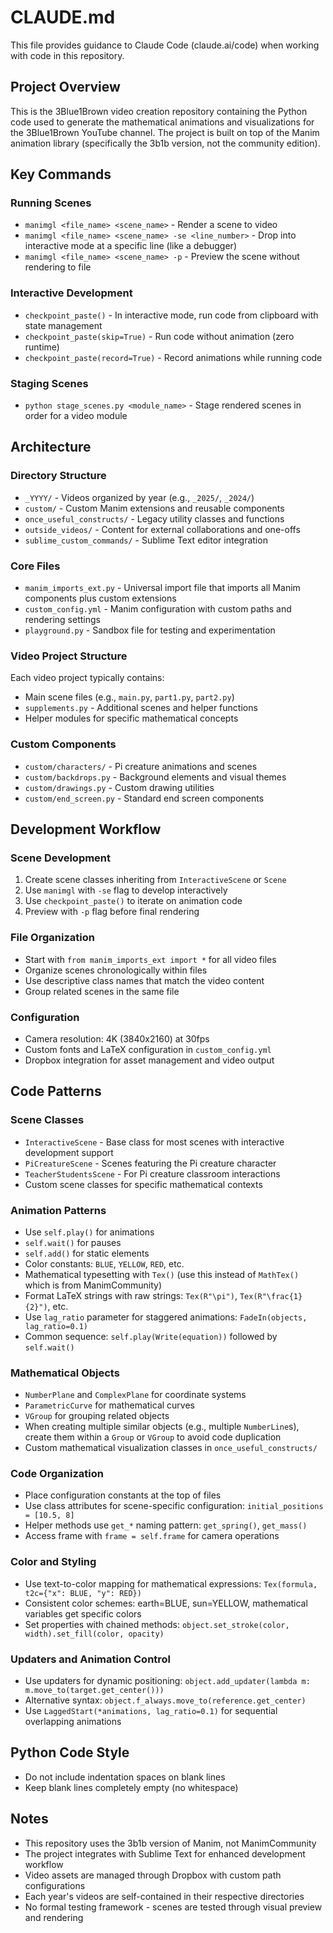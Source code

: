# CLAUDE.md

This file provides guidance to Claude Code (claude.ai/code) when working with code in this repository.

## Project Overview

This is the 3Blue1Brown video creation repository containing the Python code used to generate the mathematical animations and visualizations for the 3Blue1Brown YouTube channel. The project is built on top of the Manim animation library (specifically the 3b1b version, not the community edition).

## Key Commands

### Running Scenes
- `manimgl <file_name> <scene_name>` - Render a scene to video
- `manimgl <file_name> <scene_name> -se <line_number>` - Drop into interactive mode at a specific line (like a debugger)
- `manimgl <file_name> <scene_name> -p` - Preview the scene without rendering to file

### Interactive Development
- `checkpoint_paste()` - In interactive mode, run code from clipboard with state management
- `checkpoint_paste(skip=True)` - Run code without animation (zero runtime)
- `checkpoint_paste(record=True)` - Record animations while running code

### Staging Scenes
- `python stage_scenes.py <module_name>` - Stage rendered scenes in order for a video module

## Architecture

### Directory Structure
- `_YYYY/` - Videos organized by year (e.g., `_2025/`, `_2024/`)
- `custom/` - Custom Manim extensions and reusable components
- `once_useful_constructs/` - Legacy utility classes and functions
- `outside_videos/` - Content for external collaborations and one-offs
- `sublime_custom_commands/` - Sublime Text editor integration

### Core Files
- `manim_imports_ext.py` - Universal import file that imports all Manim components plus custom extensions
- `custom_config.yml` - Manim configuration with custom paths and rendering settings
- `playground.py` - Sandbox file for testing and experimentation

### Video Project Structure
Each video project typically contains:
- Main scene files (e.g., `main.py`, `part1.py`, `part2.py`)
- `supplements.py` - Additional scenes and helper functions
- Helper modules for specific mathematical concepts

### Custom Components
- `custom/characters/` - Pi creature animations and scenes
- `custom/backdrops.py` - Background elements and visual themes
- `custom/drawings.py` - Custom drawing utilities
- `custom/end_screen.py` - Standard end screen components

## Development Workflow

### Scene Development
1. Create scene classes inheriting from `InteractiveScene` or `Scene`
2. Use `manimgl` with `-se` flag to develop interactively
3. Use `checkpoint_paste()` to iterate on animation code
4. Preview with `-p` flag before final rendering

### File Organization
- Start with `from manim_imports_ext import *` for all video files
- Organize scenes chronologically within files
- Use descriptive class names that match the video content
- Group related scenes in the same file

### Configuration
- Camera resolution: 4K (3840x2160) at 30fps
- Custom fonts and LaTeX configuration in `custom_config.yml`
- Dropbox integration for asset management and video output

## Code Patterns

### Scene Classes
- `InteractiveScene` - Base class for most scenes with interactive development support
- `PiCreatureScene` - Scenes featuring the Pi creature character
- `TeacherStudentsScene` - For Pi creature classroom interactions
- Custom scene classes for specific mathematical contexts

### Animation Patterns
- Use `self.play()` for animations
- `self.wait()` for pauses
- `self.add()` for static elements
- Color constants: `BLUE`, `YELLOW`, `RED`, etc.
- Mathematical typesetting with `Tex()` (use this instead of `MathTex()` which is from ManimCommunity)
- Format LaTeX strings with raw strings: `Tex(R"\pi")`, `Tex(R"\frac{1}{2}")`, etc.
- Use `lag_ratio` parameter for staggered animations: `FadeIn(objects, lag_ratio=0.1)`
- Common sequence: `self.play(Write(equation))` followed by `self.wait()`

### Mathematical Objects
- `NumberPlane` and `ComplexPlane` for coordinate systems
- `ParametricCurve` for mathematical curves
- `VGroup` for grouping related objects
- When creating multiple similar objects (e.g., multiple `NumberLine`s), create them within a `Group` or `VGroup` to avoid code duplication
- Custom mathematical visualization classes in `once_useful_constructs/`

### Code Organization
- Place configuration constants at the top of files
- Use class attributes for scene-specific configuration: `initial_positions = [10.5, 8]`
- Helper methods use `get_*` naming pattern: `get_spring()`, `get_mass()`
- Access frame with `frame = self.frame` for camera operations

### Color and Styling
- Use text-to-color mapping for mathematical expressions: `Tex(formula, t2c={"x": BLUE, "y": RED})`
- Consistent color schemes: earth=BLUE, sun=YELLOW, mathematical variables get specific colors
- Set properties with chained methods: `object.set_stroke(color, width).set_fill(color, opacity)`

### Updaters and Animation Control
- Use updaters for dynamic positioning: `object.add_updater(lambda m: m.move_to(target.get_center()))`
- Alternative syntax: `object.f_always.move_to(reference.get_center)`
- Use `LaggedStart(*animations, lag_ratio=0.1)` for sequential overlapping animations

## Python Code Style
- Do not include indentation spaces on blank lines
- Keep blank lines completely empty (no whitespace)

## Notes

- This repository uses the 3b1b version of Manim, not ManimCommunity
- The project integrates with Sublime Text for enhanced development workflow
- Video assets are managed through Dropbox with custom path configurations
- Each year's videos are self-contained in their respective directories
- No formal testing framework - scenes are tested through visual preview and rendering